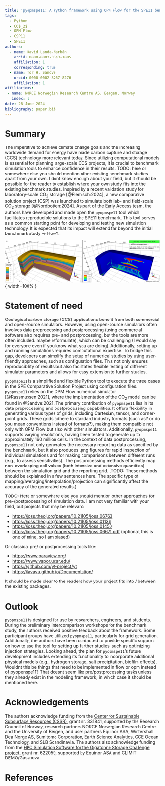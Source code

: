 ```yaml
---
title: 'pyopmspe11: A Python framework using OPM Flow for the SPE11 benchmark project'
tags:
  - Python
  - CO$_2$
  - OPM Flow
  - CSP11
  - SPE11
authors:
  - name: David Landa-Marbán
    orcid: 0000-0002-3343-1005
    affiliation: 1
    corresponding: true
  - name: Tor H. Sandve
    orcid: 0000-0002-3267-8276
    affiliation: 1
affiliations:
 - name: NORCE Norwegian Research Centre AS, Bergen, Norway
   index: 1
date: 28 June 2024
bibliography: paper.bib
---
```


# Summary

The imperative to achieve climate change goals and the increasing worldwide demand for energy 
have made carbon capture and storage (CCS) technology more relevant today.
Since utilizing computational models is essential for planning large-scale CCS projects, it is crucial
to benchmark simulation tools to enhance confidence in their results. TODO: here or somewhere else you should mention other existing benchmark studies apart from your own. I dont know enough about your field, but it should be possible for the reader to establish where your own study fits into the existing benchmark studies.
 Inspired by
a recent validation study for laboratory-scale CO$_2$ storage [@Flemisch:2024], a new comparative
solution project (CSP) was launched to simulate both lab- and field-scale CO$_2$ storage [@Nordbotten:2024].
As part of the Early Access team, the authors have developed and made open the
`pyopmspe11` tool which facilitates reproducible solutions to the SPE11 benchmark. This tool serves as a 
common starting point for developing and testing new simulation technology. It is expected that its impact 
will extend far beyond the initial benchmark study -> How?.

![Generated model by the configuration file `spe11c_cp_ca20e6cells.txt` in the examples folder.](paper.png){ width=100% }

# Statement of need

Geological carbon storage (GCS) applications benefit from both commercial and open-source simulators. 
However, using open-source simulators often involves data preprocessing and postprocessing (using commercial software also requires pre- and postprocessing, but the tools are more often included. maybe reformulate), which can be 
challenging (I would say for everyone even if you know what you are doing). Additionally, setting up and running simulations 
requires computational expertise. To bridge this gap, developers can simplify the setup of numerical studies by 
using user-friendly approaches, such as configuration files. This not only ensures reproducibility of results but 
also facilitates flexible testing of different simulator parameters and allows for easy extension to further studies.

`pyopmspe11` is a simplified and flexible Python tool to execute the three cases in the SPE Comparative Solution
Project using configuration files. `pyopmspe11` relies on the OPM Flow numerical simulator [@Rassmussen:2021], where the
implementation of the CO$_2$ model can be found in @Sandve:2021. The primary contribution of `pyopmspe11` lies in its 
data preprocessing and postprocessing capabilities. It offers flexibility in generating various types of grids, 
including Cartesian, tensor, and corner-point grids. These grids adhere to standard industry formats (such as? or do you mean conventions instead of formats?), making them 
compatible not only with OPM Flow but also with other simulators. Additionally, `pyopmspe11` supports varying resolutions, 
having been tested to generate up to approximately 160 million cells. In the context of data postprocessing, `pyopmspe11` not only 
generates the necessary reporting data as specified by the benchmark, but it also produces .png figures for rapid inspection 
of individual simulations and for making comparisons between different runs (e.g., to assess sensitivities). The postprocessing 
methods efficiently map non-overlapping cell values (both intensive and extensive quantities) between the simulation grid and 
the reporting grid. (TODO: These methods should be explained in a few sentences here. The specific type of mapping/averaging/interpolation/projection can significantly affect the accuracy of the generated results.)

TODO: Here or somewhere else you should mention other approaches for pre-/postprocessing of simulation data. I am not very familiar with your field, but projects that may be relevant:
- https://joss.theoj.org/papers/10.21105/joss.06763
- https://joss.theoj.org/papers/10.21105/joss.01136
- https://joss.theoj.org/papers/10.21105/joss.01450 
- https://joss.theoj.org/papers/10.21105/joss.06671.pdf (optional, this is one of mine, so I am biased)

Or classical pre/ or postprocessing tools like:
- https://www.paraview.org/
- https://www.vapor.ucar.edu/
- https://github.com/yt-project/yt
- https://lavavu.github.io/Documentation/

It should be made clear to the readers how your project fits into / between the existing packages.

# Outlook
`pyopmspe11` is designed for use by researchers, engineers, and students. During the preliminary intercomparison workshops for 
the benchmark study, the authors received positive feedback about the framework. Some participant groups have utilized `pyopmspe11`, particularly 
for grid generation. Additionally, the authors have been contacted to provide specific support on how to use the tool for setting up 
further studies, such as optimizing injection strategies. Looking ahead, the plan for `pyopmspe11`’s future development includes extending 
its functionality to incorporate additional physical models (e.g., hydrogen storage, salt precipitation, biofilm effects). Wouldnt this be things that need to be implemented in flow or opm instead of pyopenspe11? That doesnt seem like pre/postprocessing tasks unless they already exist in the modeling framework, in which case it should be mentioned here.

# Acknowledgements

The authors acknowledge funding from the [Center for Sustainable Subsurface Resources (CSSR)](https://cssr.no), grant nr. 331841, supported by the Research Council of Norway, research partners NORCE Norwegian Research Centre and the University of Bergen, and user partners Equinor ASA, Wintershall Dea Norge AS, Sumitomo Corporation, Earth Science Analytics, GCE Ocean Technology, and SLB Scandinavia. The authors also acknowledge funding from the [HPC Simulation Software for the Gigatonne Storage Challenge project](https://www.norceresearch.no/en/projects/hpc-simulation-software-for-the-gigatonne-storage-challenge), grant nr. 622059, supported by Equinor ASA and CLIMIT DEMO/Gassnova.

# References
